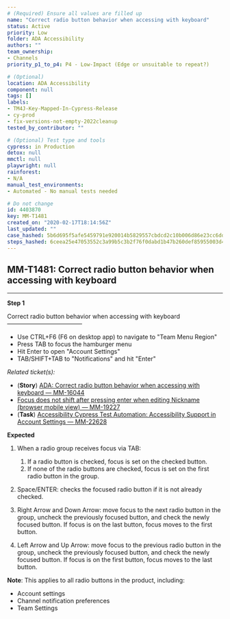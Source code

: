 ```yaml
---
# (Required) Ensure all values are filled up
name: "Correct radio button behavior when accessing with keyboard"
status: Active
priority: Low
folder: ADA Accessibility
authors: ""
team_ownership: 
- Channels
priority_p1_to_p4: P4 - Low-Impact (Edge or unsuitable to repeat?)

# (Optional)
location: ADA Accessibility
component: null
tags: []
labels: 
- TM4J-Key-Mapped-In-Cypress-Release
- cy-prod
- fix-versions-not-empty-2022cleanup
tested_by_contributor: ""

# (Optional) Test type and tools
cypress: in Production
detox: null
mmctl: null
playwright: null
rainforest: 
- N/A
manual_test_environments:
- Automated - No manual tests needed

# Do not change
id: 4403870
key: MM-T1481
created_on: "2020-02-17T18:14:56Z"
last_updated: ""
case_hashed: 5b6d695f5afe5459791e920014b5829557cbdcd2c10b006d86e23cc6ddc599bd616861a77e6fac803a403553267def1f
steps_hashed: 6ceea25e47053552c3a99b5c3b2f76f0dabd1b47b260def85955003d41df8ea3771b09d96a5a164976663429b2f7f351
---
```


<!-- (Auto-generated) Based on frontmatter's "key" and "name" -->

## MM-T1481: Correct radio button behavior when accessing with keyboard

---

**Step 1**

Correct radio button behavior when accessing with keyboard\
–––––––––––––––––––––––––

- Use CTRL+F6 (F6 on desktop app) to navigate to "Team Menu Region"
- Press TAB to focus the hamburger menu
- Hit Enter to open "Account Settings"
- TAB/SHIFT+TAB to "Notifications" and hit "Enter"

_Related ticket(s):_

- (**Story**) [ADA: Correct radio button behavior when accessing with keyboard — MM-16044](https://mattermost.atlassian.net/browse/MM-16044)
- [Focus does not shift after pressing enter when editing Nickname (browser mobile view) — MM-19227](https://mattermost.atlassian.net/browse/MM-19227)
- (**Task**) [Accessibility Cypress Test Automation: Accessibility Support in Account Settings — MM-22628](https://mattermost.atlassian.net/browse/MM-22628)

**Expected**

1. When a radio group receives focus via TAB:

   1. If a radio button is checked, focus is set on the checked button.
   2. If none of the radio buttons are checked, focus is set on the first radio button in the group.

2. Space/ENTER: checks the focused radio button if it is not already checked.

3. Right Arrow and Down Arrow: move focus to the next radio button in the group, uncheck the previously focused button, and check the newly focused button. If focus is on the last button, focus moves to the first button.

4. Left Arrow and Up Arrow: move focus to the previous radio button in the group, uncheck the previously focused button, and check the newly focused button. If focus is on the first button, focus moves to the last button.

**Note**: This applies to all radio buttons in the product, including:

- Account settings
- Channel notification preferences
- Team Settings
